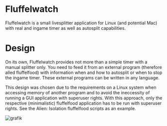 # Fluffelwatch

Fluffelwatch is a small livesplitter application for Linux (and potential Mac) with real and ingame timer as well as autosplit capabilities. 

# Design

On its own, Fluffelwatch provides not more than a simple timer with a manual splitter only. You need to feed it from an external program (therefore alled fluffelfood) with information when and how to autosplit or when to stop the ingame timer. These external programs can be written in any language.

This design was chosen due to the requirements on a Linux system when accessing memory of another program and to avoid the ineccessity of running a GUI application with superuser rights. With this approach, only the respective (minimalistic) fluffelfood application has to be run with superuser rights. See the Alien: Isolation fluffelfood scripts as an example.

![grafik](https://user-images.githubusercontent.com/6428497/101819897-d6320b80-3af3-11eb-91df-9d7a4b659d80.png)

